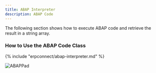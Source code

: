 ```yaml
---
title: ABAP Interpreter
description: ABAP Code
---
```


The following section shows how to execute ABAP code and retrieve the result in a string array.

### How to Use the ABAP Code Class

{% include "erpconnect/abap-interpreter.md" %}


![ABAPPad](site:assets/images/erpconnect/AbapPad.png)
